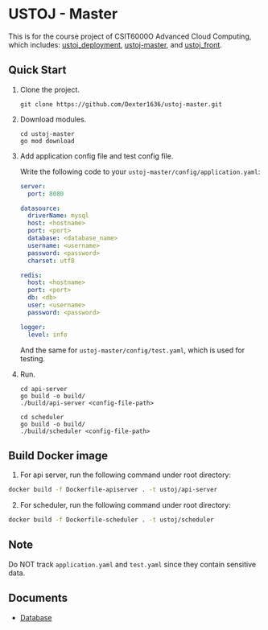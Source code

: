 # USTOJ - Master

This is for the course project of CSIT6000O Advanced Cloud Computing, which includes:
[ustoj_deployment](https://github.com/KMFtcy/ustoj_deployment),
[ustoj-master](https://github.com/Dexter1636/ustoj-master), and
[ustoj_front](https://github.com/1023198294/ustoj_front).

## Quick Start

1. Clone the project.

    ```
    git clone https://github.com/Dexter1636/ustoj-master.git
    ```

2. Download modules.

    ```
    cd ustoj-master
    go mod download
    ```

3. Add application config file and test config file.

   Write the following code to your `ustoj-master/config/application.yaml`:

    ```yaml
    server:
      port: 8080
    
    datasource:
      driverName: mysql
      host: <hostname>
      port: <port>
      database: <database_name>
      username: <username>
      password: <password>
      charset: utf8
   
    redis:
      host: <hostname>
      port: <port>
      db: <db>
      user: <username>
      password: <password>
    
    logger:
      level: info
    ```

   And the same for `ustoj-master/config/test.yaml`, which is used for testing.

4. Run.
    ```
    cd api-server
    go build -o build/
    ./build/api-server <config-file-path>
    
    cd scheduler
    go build -o build/
    ./build/scheduler <config-file-path>
    ```

## Build Docker image

1. For api server, run the following command under root directory:
```bash
docker build -f Dockerfile-apiserver . -t ustoj/api-server
```
2. For scheduler, run the following command under root directory:
```bash
docker build -f Dockerfile-scheduler . -t ustoj/scheduler
```

## Note

Do NOT track `application.yaml` and `test.yaml` since they contain sensitive data.

## Documents

- [Database](doc/database.md)

